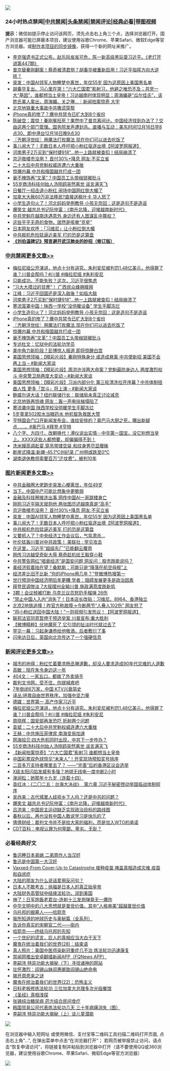 ![](https://raw.githubusercontent.com/jsvpn/jsproxy/dev/64photo/fqnews-qr.jpg)

<div id="tt">
<h3>24小时热点禁闻|<a href="#%E4%B8%AD%E5%85%B1%E7%A6%81%E9%97%BB%E6%9B%B4%E5%A4%9A%E6%96%87%E7%AB%A0">中共禁闻</a>|<a href="#%E5%9B%BE%E7%89%87%E6%96%B0%E9%97%BB%E6%9B%B4%E5%A4%9A%E6%96%87%E7%AB%A0">头条禁闻</a>|<a href="#%E6%96%B0%E9%97%BB%E8%AF%84%E8%AE%BA%E6%9B%B4%E5%A4%9A%E6%96%87%E7%AB%A0">禁闻评论|<a href="#%E5%BF%85%E7%9C%8B%E7%BB%8F%E5%85%B8%E5%A5%BD%E6%96%87">经典必看</a>|<a href="https://fan1.xyz/3" target="_blank">带图视频</a></h3>
<div><b>提示：</b>微信如提示停止访问该网页，须先点击右上角三个点，选择浏览器打开。国产浏览器可能已屏蔽本项目，建议使用谷歌Chrome、苹果Safari、微软Edge等官方浏览器。或<a href="%E5%88%B6%E4%BD%9Cgit%E7%A6%81%E9%97%BB%E9%95%9C%E5%83%8F.md">制作本项目的同步镜像</a>，获得一个新的网址来推广。</div>
<ul>

<li><a href="/sohnews/20231216/1974981.md">李克强遗书正式公布，赵乐际岌岌可危，陈一新高级黑玩耍习近平。《老灯开讲第447期》</a></li>
<li><a href="/comments/20231216/1974888.md">普京替秦刚翻案！蔡奇被清君侧？胡春华被重新启用！习近平指挥方向大逆转？</a></li>
<li><a href="/topimagenews/20231216/1975026.md">突发：中国AI领军人物睡梦中离世，年仅55岁 因为这原因上美国黑名单</a></li>
<li><a href="/sohnews/20231216/1974966.md">胡春华复出、习心里在哭！“六大亡国君”影射习，他避之唯恐不及；共党一大“基因”，谁都想当土皇帝！习访越南时体现明显；周海媚是“瓜尔佳氏”，该姓氏美人辈出，周海媚、关之琳...｜新闻拍案惊奇 大宇</a></li>
<li><a href="/ccpdope/20231216/1975036.md">北京地铁重大事故中共撒谎穿帮</a></li>
<li><a href="/cbnews/20231216/1974967.md">iPhone真的惨了？爆中共禁令已扩大到8个省份</a></li>
<li><a href="/sohnews/20231216/1975052.md">陈破空：震惊！秦刚冤枉死？果然中了普京离间计。中国经济找到办法了？交由这两个部门管理。国务院发声遭封杀。直播与互动：美东时间12月16日早8点30、即中港台12月16日晚9点30</a></li>
<li><a href="/cbnews/20231216/1974964.md">〖兲朝浮世绘〗用魔法打败魔法 现在你们可以进去吃饭了</a></li>
<li><a href="/topimagenews/20231216/1974991.md">事儿闹大了！无数日本人呼吁把小粉红驱逐出境【阿波罗网报道】</a></li>
<li><a href="/cbnews/20231216/1975010.md">河南男子2万买到“保时捷918”…他一上路就被查扣！结局崩溃了</a></li>
<li><a href="/topimagenews/20231216/1975047.md">京沪救楼市没用？ 首付30%+降息 网友:不买立省</a></li>
<li><a href="/ssgc/20231216/1975059.md">二十大后中共党魁权威连遭六大重挫</a></li>
<li><a href="/cbnews/20231216/1974961.md">惊爆内幕 中共和俄国越共打成一团</a></li>
<li><a href="/cbnews/20231216/1974860.md">毫不掩饰再“文革”？中国员工头带枷锁被批斗</a></li>
<li><a href="/comments/20231217/1975149.md">55岁商汤科技创始人汤晓鸥突然离世 谣言满天飞</a></li>
<li><a href="/cnnews/20231216/1975000.md">日餐厅一招击退小粉红 闹场中国网红倒大楣了</a></li>
<li><a href="/cnnews/20231216/1974913.md">加拿大大赦60万非法移民?直接送枫叶卡 华人怒了</a></li>
<li><a href="/cbnews/20231216/1975008.md">小学生造句火了！河北妈妈举例教导 小孩无奈回：这是造句不是造谣</a></li>
<li><a href="/comments/20231216/1975043.md">爆笑文 越共总书记阮仲富：《南升北降，迎接越南新时代》</a></li>
<li><a href="/baitai/20231216/1975072.md">中共党魁在越南连遇意外 身边还有人图谋乱中篡权？</a></li>
<li><a href="/health/20231216/1975004.md">这些平平无奇的食物，居然是咳嗽“克星”</a></li>
<li><a href="/ccpdope/20231217/1975113.md">日本网友欢呼：「习维尼」让小粉红倒大楣</a></li>
<li><a href="/topimagenews/20231216/1974889.md">中共舰机危险猛逼近美军 打的恐是这算盘</a></li>
<li><b><a href="/comments/20200207/1272816.md" target="_blank">《刘伯温碑记》预言避开武汉肺炎的妙招（修订版）</a></b></li>
</ul>
</div>

<div class="catlist">
<h3><a href="/cbnews/" target="_blank">中共禁闻</a><span><a href="/cbnews/" target="_blank" rel="nofollow">更多文章>></a></span></h3>
<ul>
<li><a href="/comments/20231217/1975171.md" target="_blank">梅拉尼娅公开演讲，地点十分有讲究。朱利安尼被判罚1.48亿美元，他得罪了谁？川普会帮吗？#川普 #梅拉尼娅 #朱利安尼</a></li>
<li><a href="/cbnews/20231217/1975164.md" target="_blank">只能成功，不能失败？这次，习近平很焦虑</a></li>
<li><a href="/cbnews/20231217/1975160.md" target="_blank">“习大大摸过的甘蔗”！ 广西民众蜂拥膜拜</a></li>
<li><a href="/cbnews/20231217/1975111.md" target="_blank">江峰：习近平回国还是深入敌後？如临大敌</a></li>
<li><a href="/cbnews/20231216/1975010.md" target="_blank">河南男子2万买到“保时捷918”…他一上路就被查扣！结局崩溃了</a></li>
<li><a href="/cbnews/20231216/1975009.md" target="_blank">寒流笼罩中国！陕西一学校“没供暖设备” 学生手脚冻烂</a></li>
<li><a href="/cbnews/20231216/1975008.md" target="_blank">小学生造句火了！河北妈妈举例教导 小孩无奈回：这是造句不是造谣</a></li>
<li><a href="/cbnews/20231216/1974967.md" target="_blank">iPhone真的惨了？爆中共禁令已扩大到8个省份</a></li>
<li><a href="/cbnews/20231216/1974964.md" target="_blank">〖兲朝浮世绘〗用魔法打败魔法 现在你们可以进去吃饭了</a></li>
<li><a href="/cbnews/20231216/1974961.md" target="_blank">惊爆内幕 中共和俄国越共打成一团</a></li>
<li><a href="/cbnews/20231216/1974860.md" target="_blank">毫不掩饰再“文革”？中国员工头带枷锁被批斗</a></li>
<li><a href="/cbnews/20231216/1974553.md" target="_blank">专访杜文：忆狱中的法轮功学员</a></li>
<li><a href="/cbnews/20231216/1974844.md" target="_blank">美中角力新阶段？彭博惊人报道 即将惊醒白宫</a></li>
<li><a href="/cbnews/20231216/1974758.md" target="_blank">美国思想领袖：【精彩片段】秦刚特殊身分 或造成悬案 中共使新招 美国不会再上当 &#8211; #新闻大家谈</a></li>
<li><a href="/cbnews/20231216/1974757.md" target="_blank">美国思想领袖：【精彩片段】周洪许涉两大命案？党魁最防身边人 两度激烈权斗 中央警卫局两度大变动 &#8211; #新闻大家谈</a></li>
<li><a href="/cbnews/20231216/1974750.md" target="_blank">美国思想领袖：【精彩片段】习派内部分化 第三轮清洗拉开序幕？中共体制扭曲人性 更多「宫斗」将上演 &#8211; #新闻大家谈</a></li>
<li><a href="/cbnews/20231216/1974735.md" target="_blank">鲍威尔讲大话？纽约联储行长︰联储局未真正讨论减息</a></li>
<li><a href="/cbnews/20231216/1974719.md" target="_blank">北京地铁再惊魂 网友：轰一声电扶梯塌陷了</a></li>
<li><a href="/cbnews/20231215/1974677.md" target="_blank">寒流袭中国 陕西学校没供暖学生手脚冻烂</a></li>
<li><a href="/cbnews/20231215/1974676.md" target="_blank">5岁童拿502胶水当眼药水 他机智急救医大赞</a></li>
<li><a href="/comments/20231215/1974658.md" target="_blank">亨特国会门口开新闻发布会，谁给安排的？奥巴马大厨之死，曝出新疑点……。#奥巴马 #拜登 #亨特</a></li>
<li><a href="/comments/20231215/1974619.md" target="_blank">八个字、方四寸，改朝换代！溥仪说出实情⋯中华第一国宝，没它别想当皇上。XXXX这些人都想要，却偏偏得不到！</a></li>
<li><a href="/cbnews/20231215/1974561.md" target="_blank">洗米嫂高调赴宴,穿吊带镂空装,和纹身男尽显暧昧</a></li>
<li><a href="/cbnews/20231215/1974532.md" target="_blank">断崖式降温:新疆-45.1℃创纪录 广州明或跌至0℃</a></li>
<li><a href="/cbnews/20231215/1974531.md" target="_blank">湖南退休教师索要百万“迁坟费”，被判10年</a></li>

</ul>
</div>
<div class="catlist">
<h3><a href="/topimagenews/" target="_blank">图片新闻</a><span><a href="/topimagenews/" target="_blank" rel="nofollow">更多文章>></a></span></h3>
<ul>
<li><a href="/topimagenews/20231217/1975185.md" target="_blank">中共金融圈大佬跑步突发心梗离世，年仅49岁</a></li>
<li><a href="/topimagenews/20231217/1975177.md" target="_blank">当下，中国中产可能比想象中更脆弱</a></li>
<li><a href="/topimagenews/20231217/1975163.md" target="_blank">金融及科技圈接连出事 网传中国AI一哥跳楼身亡</a></li>
<li><a href="/topimagenews/20231217/1975159.md" target="_blank">刚抱习近平隔天就抱他 两张图尽述越南真是“高手”</a></li>
<li><a href="/topimagenews/20231216/1975047.md" target="_blank">京沪救楼市没用？ 首付30%+降息 网友:不买立省</a></li>
<li><a href="/topimagenews/20231216/1975026.md" target="_blank">突发：中国AI领军人物睡梦中离世，年仅55岁 因为这原因上美国黑名单</a></li>
<li><a href="/topimagenews/20231216/1974991.md" target="_blank">事儿闹大了！无数日本人呼吁把小粉红驱逐出境【阿波罗网报道】</a></li>
<li><a href="/topimagenews/20231216/1974889.md" target="_blank">中共舰机危险猛逼近美军 打的恐是这算盘</a></li>
<li><a href="/topimagenews/20231216/1974842.md" target="_blank">又要抓人了？中央经济工作会议后，气氛肃杀…</a></li>
<li><a href="/topimagenews/20231216/1974841.md" target="_blank">叶伦猛轰川普对中共政策！ 美联社 : 罕见攻击</a></li>
<li><a href="/topimagenews/20231216/1974840.md" target="_blank">在这里，习近平“超级东厂”已能翻云覆雨</a></li>
<li><a href="/topimagenews/20231216/1974825.md" target="_blank">网传习访越受奇耻大辱 蔡奇趁机给王毅穿小鞋</a></li>
<li><a href="/topimagenews/20231216/1974701.md" target="_blank">中共警告网红“唱衰经济”是国安问题 网反问：股市跌能说吗？</a></li>
<li><a href="/topimagenews/20231215/1974688.md" target="_blank">美经济软着陆在望？桑默斯：可能只是“降落在航空母舰”上</a></li>
<li><a href="/topimagenews/20231215/1974675.md" target="_blank">经济差比旧不比新 “你的iPhone用几年？”登微博热搜第一</a></li>
<li><a href="/topimagenews/20231215/1974674.md" target="_blank">世行预测中国经济明后年更糟 学者：阻碍发展更多是政治因素</a></li>
<li><a href="/topimagenews/20231215/1974656.md" target="_blank">拜登民调惨淡 7大摇摆州全输川普 施政满意度跌新低</a></li>
<li><a href="/topimagenews/20231215/1974655.md" target="_blank">3颗！会议频被打断 乌克兰议员怒扔手榴弹 26伤</a></li>
<li><a href="/topimagenews/20231215/1974587.md" target="_blank">“禁止中国人入内”消失了！日本店长改贴：习维尼、8964、香港独立</a></li>
<li><a href="/topimagenews/20231215/1974577.md" target="_blank">北京2地铁追撞！昨官方称故障→今断两节“人叠人102伤” 网友怒了</a></li>
<li><a href="/topimagenews/20231215/1974548.md" target="_blank">&#8220;将小粉红送回中国大陆！”一则视频引发热议！【阿波罗网报道】</a></li>
<li><a href="/topimagenews/20231215/1974511.md" target="_blank">联邦法官同意暂停干预选举案 川普宣布:重大胜利</a></li>
<li><a href="/topimagenews/20231215/1974463.md" target="_blank">【微博精粹】伏地魔死了 它引领的扯淡时代就过去了</a></li>
<li><a href="/topimagenews/20231215/1974353.md" target="_blank">罕见一幕：习起身谦恭给他敬酒，后者敷衍了事</a></li>
<li><a href="/topimagenews/20231215/1974352.md" target="_blank">闪电访日后，英国向北京传达了一个强硬信息</a></li>

</ul>
</div>
<div class="catlist">
<h3><a href="/comments/" target="_blank">新闻评论</a><span><a href="/comments/" target="_blank" rel="nofollow">更多文章>></a></span></h3>
<ul>
<li><a href="/comments/20231217/1975218.md" target="_blank">城市的地得：粉红忙着要求杨丞琳道歉，却没人要求造成90年代灾难的人道歉</a></li>
<li><a href="/comments/20231217/1975217.md" target="_blank">高敏：陪在朱令身边这一年</a></li>
<li><a href="/comments/20231217/1975216.md" target="_blank">404文：一家五口，都做了外卖骑手</a></li>
<li><a href="/comments/20231217/1975215.md" target="_blank">裁判文书网，受不住，你就喊疼吧</a></li>
<li><a href="/comments/20231217/1975214.md" target="_blank">7年倒闭6万家，中国 KTV兴衰简史</a></li>
<li><a href="/comments/20231217/1975179.md" target="_blank">译丛:拯救自由世界秩序，加强中坚力量</a></li>
<li><a href="/comments/20231217/1975178.md" target="_blank">德媒：世界第一 高产作家习近平</a></li>
<li><a href="/comments/20231217/1975171.md" target="_blank">梅拉尼娅公开演讲，地点十分有讲究。朱利安尼被判罚1.48亿美元，他得罪了谁？川普会帮吗？#川普 #梅拉尼娅 #朱利安尼</a></li>
<li><a href="/comments/20231217/1975170.md" target="_blank">周晓辉：国安部再发恐吓 折射两个问题</a></li>
<li><a href="/comments/20231217/1975167.md" target="_blank">袁斌：二十大后中共党魁权威连遭六大重挫</a></li>
<li><a href="/comments/20231217/1975166.md" target="_blank">王赫：中共施压菲律宾 南海变局加速</a></li>
<li><a href="/comments/20231217/1975165.md" target="_blank">网海拾贝:四大危机同时出现，中共下一步咋办？</a></li>
<li><a href="/comments/20231217/1975149.md" target="_blank">55岁商汤科技创始人汤晓鸥突然离世 谣言满天飞</a></li>
<li><a href="/comments/20231216/1975091.md" target="_blank">【新闻拍案惊奇】“六大亡国君”影射习 谁都想当土皇帝</a></li>
<li><a href="/comments/20231216/1975079.md" target="_blank">中国彩票双色球惊见“未来人”！开奖现场预知奖号排序</a></li>
<li><a href="/comments/20231216/1975078.md" target="_blank">二百多万支持者哪里去了？ ——“完善”后的香港区议会选举</a></li>
<li><a href="/comments/20231216/1975067.md" target="_blank">X级太阳闪焰发威有多强？地球无线电一度中断2小时</a></li>
<li><a href="/comments/20231216/1975049.md" target="_blank">渖涧松：她那年十九岁（连载十四）</a></li>
<li><a href="/comments/20231216/1975045.md" target="_blank">袁红冰：《二〇二五：台海大决战》  第六章 习近平秘密啓动举国临战体制程序</a></li>
<li><a href="/comments/20231216/1975044.md" target="_blank">吴祚来：古代城里人歧视乡下人吗？还是中共的问题？</a></li>
<li><a href="/comments/20231216/1975043.md" target="_blank">爆笑文 越共总书记阮仲富：《南升北降，迎接越南新时代》</a></li>
<li><a href="/comments/20231216/1974965.md" target="_blank">吕洪来：中国民主运动缺乏实现政治目标的路线图</a></li>
<li><a href="/comments/20231216/1974929.md" target="_blank">春秋以后，再也没有中国人敢说学习是快乐的了</a></li>
<li><a href="/comments/20231216/1974910.md" target="_blank">倩倩财经：裁判文书并不是给大家的福利，而是加入WTO的承诺</a></li>
<li><a href="/comments/20231216/1974909.md" target="_blank">CDT百科：电视认罪为何卑鄙、卑劣、无耻？</a></li>

</ul>
</div>

<div class="catlist">
<h3>必看经典好文</h3>
<ul>
<li><a href="/comments/20220408/1716379.md" target="_blank">鲁迅睡日本弟媳 二弟周作人当汉奸</a></li>
<li><a href="/cnnews/20210213/1486568.md" target="_blank">鲁迅是中国第一大汉奸</a></li>
<li><a href="/comments/20230812/1919435.md" target="_blank">Vaxxed-From Cover-Up to Catastrophe 接种疫苗 掩盖真相造成灾难 疫苗和自闭症</a></li>
<li><a href="/lifebaike/20200505/1323183.md" target="_blank">大陆的朋友为什么说话爱用反问句？</a></li>
<li><a href="/sohnews/20160609/543313.md" target="_blank">日本人不敢考古：徐福是日本人的真正始皇帝</a></li>
<li><a href="/cbnews/20220713/1757692.md" target="_blank">大陆财务高管狱中结缘法轮功，润到美国</a></li>
<li><a href="/cnnews/aboluonews/20150422/388322.md" target="_blank">神了！日军炮轰老君台-连射十三发炮弹竟无一爆炸</a></li>
<li><a href="/comments/20221031/1804538.md" target="_blank">中华文明中的八大思想就是普世价值，其中“人格审美”超越普世价值</a></li>
<li><a href="/lifebaike/20210815/1606781.md" target="_blank">乌托邦的掘墓人——哈耶克</a></li>
<li><a href="/comments/20220601/1740278.md" target="_blank">我所知道的地球历史与奥秘篇（全系列）</a></li>
<li><a href="/lifebaike/20221107/1807601.md" target="_blank">告诉你真实的宋朝官二代——衙内</a></li>
<li><a href="/comments/20220516/1733397.md" target="_blank">哈耶克——终结乌托邦的先知</a></li>
<li><a href="/comments/20200621/1348067.md" target="_blank">一个世纪的谎言，巨人的真相应当大白于天下</a></li>
<li><a href="/comments/20181228/1054609.md" target="_blank">魔鬼在统治着我们的世界(28)：结束语</a></li>
<li><a href="/comments/20210215/1487728.md" target="_blank">真人照片：美国中医师染新冠重症几不治 炼法轮功迅速康复</a></li>
<li><a href="/comments/20200503/1322531.md" target="_blank">禁闻网推出安卓翻墙新闻APP（FQNews APP）</a></li>
<li><a href="/tculture/xiulian/20160303/508938.md" target="_blank">李嗣涔 特异功能大揭秘（下）寻找诸神的网站</a></li>
<li><a href="/cbnews/20200727/1366904.md" target="_blank">壮怀激烈：阎锡山妹阎惠卿致阎锡山绝命电</a></li>
<li><a href="/lishi/20131130/662544.md" target="_blank">揭开周恩来之谜</a></li>
<li><a href="/comments/20180804/981524.md" target="_blank">魔鬼在统治着我们的世界(22)：恐怖主义</a></li>
<li><a href="/comments/20200531/1337359.md" target="_blank">日料老板修炼法轮功 三位加拿大总理多次光临餐馆</a></li>
<li><a href="/tculture/20201113/1430493.md" target="_blank">《圣经》真相浅探</a></li>
<li><a href="/comments/20230430/1878187.md" target="_blank">张锡纯治糖尿病 药方结合民间食疗</a></li>
<li><a href="/comments/20230427/1875415.md" target="_blank">韩国贸易公司代表炼法轮功几天 三十年病痛消失（图）</a></li>
<li><a href="/tculture/xiulian/20160303/508934.md" target="_blank">李嗣涔 特异功能大揭秘（上）谈儿童潜能</a></li>

</ul>
</div>

![](https://raw.githubusercontent.com/jsvpn/jsproxy/dev/64photo/fqnews-qr.jpg)

在浏览器中输入短网址 或使用微信、支付宝等二维码工具扫描二维码打开页面, 点击右上角"...", 在弹出菜单中点击“在浏览器打开”； 若网页被举报禁止访问，请点击“恢复申请访问”，将链接复制并粘贴到浏览器中打开（请不要使用QQ或360浏览器，建议使用谷歌Chrome、苹果Safari、微软Edge等官方浏览器）

![](https://raw.githubusercontent.com/jsvpn/jsproxy/dev/64photo/wx.jpg)